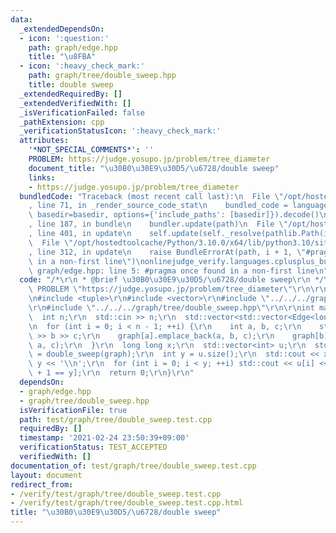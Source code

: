 ```yaml
---
data:
  _extendedDependsOn:
  - icon: ':question:'
    path: graph/edge.hpp
    title: "\u8FBA"
  - icon: ':heavy_check_mark:'
    path: graph/tree/double_sweep.hpp
    title: double sweep
  _extendedRequiredBy: []
  _extendedVerifiedWith: []
  _isVerificationFailed: false
  _pathExtension: cpp
  _verificationStatusIcon: ':heavy_check_mark:'
  attributes:
    '*NOT_SPECIAL_COMMENTS*': ''
    PROBLEM: https://judge.yosupo.jp/problem/tree_diameter
    document_title: "\u30B0\u30E9\u30D5/\u6728/double sweep"
    links:
    - https://judge.yosupo.jp/problem/tree_diameter
  bundledCode: "Traceback (most recent call last):\n  File \"/opt/hostedtoolcache/Python/3.10.0/x64/lib/python3.10/site-packages/onlinejudge_verify/documentation/build.py\"\
    , line 71, in _render_source_code_stat\n    bundled_code = language.bundle(stat.path,\
    \ basedir=basedir, options={'include_paths': [basedir]}).decode()\n  File \"/opt/hostedtoolcache/Python/3.10.0/x64/lib/python3.10/site-packages/onlinejudge_verify/languages/cplusplus.py\"\
    , line 187, in bundle\n    bundler.update(path)\n  File \"/opt/hostedtoolcache/Python/3.10.0/x64/lib/python3.10/site-packages/onlinejudge_verify/languages/cplusplus_bundle.py\"\
    , line 401, in update\n    self.update(self._resolve(pathlib.Path(included), included_from=path))\n\
    \  File \"/opt/hostedtoolcache/Python/3.10.0/x64/lib/python3.10/site-packages/onlinejudge_verify/languages/cplusplus_bundle.py\"\
    , line 312, in update\n    raise BundleErrorAt(path, i + 1, \"#pragma once found\
    \ in a non-first line\")\nonlinejudge_verify.languages.cplusplus_bundle.BundleErrorAt:\
    \ graph/edge.hpp: line 5: #pragma once found in a non-first line\n"
  code: "/*\r\n * @brief \u30B0\u30E9\u30D5/\u6728/double sweep\r\n */\r\n#define\
    \ PROBLEM \"https://judge.yosupo.jp/problem/tree_diameter\"\r\n\r\n#include <iostream>\r\
    \n#include <tuple>\r\n#include <vector>\r\n#include \"../../../graph/edge.hpp\"\
    \r\n#include \"../../../graph/tree/double_sweep.hpp\"\r\n\r\nint main() {\r\n\
    \  int n;\r\n  std::cin >> n;\r\n  std::vector<std::vector<Edge<long long>>> graph(n);\r\
    \n  for (int i = 0; i < n - 1; ++i) {\r\n    int a, b, c;\r\n    std::cin >> a\
    \ >> b >> c;\r\n    graph[a].emplace_back(a, b, c);\r\n    graph[b].emplace_back(b,\
    \ a, c);\r\n  }\r\n  long long x;\r\n  std::vector<int> u;\r\n  std::tie(x, u)\
    \ = double_sweep(graph);\r\n  int y = u.size();\r\n  std::cout << x << ' ' <<\
    \ y << '\\n';\r\n  for (int i = 0; i < y; ++i) std::cout << u[i] << \" \\n\"[i\
    \ + 1 == y];\r\n  return 0;\r\n}\r\n"
  dependsOn:
  - graph/edge.hpp
  - graph/tree/double_sweep.hpp
  isVerificationFile: true
  path: test/graph/tree/double_sweep.test.cpp
  requiredBy: []
  timestamp: '2021-02-24 23:50:39+09:00'
  verificationStatus: TEST_ACCEPTED
  verifiedWith: []
documentation_of: test/graph/tree/double_sweep.test.cpp
layout: document
redirect_from:
- /verify/test/graph/tree/double_sweep.test.cpp
- /verify/test/graph/tree/double_sweep.test.cpp.html
title: "\u30B0\u30E9\u30D5/\u6728/double sweep"
---
```

